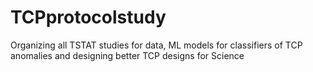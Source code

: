 # TCPprotocolstudy
Organizing all TSTAT studies for data, ML models for classifiers of TCP anomalies and designing better TCP designs for Science
